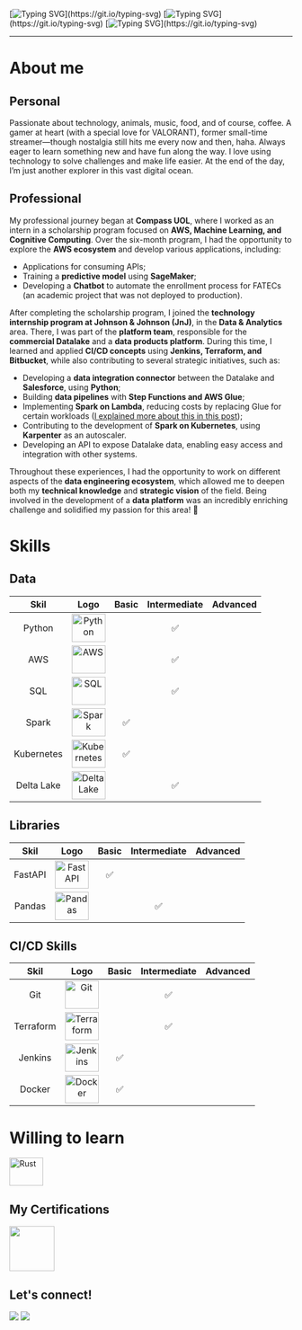 [![Typing SVG](https://readme-typing-svg.herokuapp.com/?color=0000FF&size=30&center=true&vCenter=true&duration=2500&width=1000&lines=Hi!+:%29;!)](https://git.io/typing-svg)
[![Typing SVG](https://readme-typing-svg.herokuapp.com/?color=0000FF&size=30&center=true&vCenter=true&duration=2500&width=1000&lines=My+name+is+Artur;)](https://git.io/typing-svg)
[![Typing SVG](https://readme-typing-svg.herokuapp.com/?color=0000FF&size=30&center=true&vCenter=true&duration=2500&width=1000&lines=Welcome!)](https://git.io/typing-svg)
 
***
# About me
## Personal
Passionate about technology, animals, music, food, and of course, coffee. A gamer at heart (with a special love for VALORANT), former small-time streamer—though nostalgia still hits me every now and then, haha. Always eager to learn something new and have fun along the way. I love using technology to solve challenges and make life easier. At the end of the day, I’m just another explorer in this vast digital ocean.

## Professional
My professional journey began at **Compass UOL**, where I worked as an intern in a scholarship program focused on **AWS, Machine Learning, and Cognitive Computing**. Over the six-month program, I had the opportunity to explore the **AWS ecosystem** and develop various applications, including:  
- Applications for consuming APIs;  
- Training a **predictive model** using **SageMaker**;  
- Developing a **Chatbot** to automate the enrollment process for FATECs (an academic project that was not deployed to production).  

After completing the scholarship program, I joined the **technology internship program at Johnson & Johnson (JnJ)**, in the **Data & Analytics** area. There, I was part of the **platform team**, responsible for the **commercial Datalake** and a **data products platform**. During this time, I learned and applied **CI/CD concepts** using **Jenkins, Terraform, and Bitbucket**, while also contributing to several strategic initiatives, such as:  
- Developing a **data integration connector** between the Datalake and **Salesforce**, using **Python**;  
- Building **data pipelines** with **Step Functions and AWS Glue**;  
- Implementing **Spark on Lambda**, reducing costs by replacing Glue for certain workloads ([I explained more about this in this post](https://www.linkedin.com/feed/update/urn:li:activity:7247672876407918593/));  
- Contributing to the development of **Spark on Kubernetes**, using **Karpenter** as an autoscaler. 
- Developing an API to expose Datalake data, enabling easy access and integration with other systems.

Throughout these experiences, I had the opportunity to work on different aspects of the **data engineering ecosystem**, which allowed me to deepen both my **technical knowledge** and **strategic vision** of the field. Being involved in the development of a **data platform** was an incredibly enriching challenge and solidified my passion for this area! 🚀  

# Skills
## Data
| Skil | Logo | Basic | Intermediate | Advanced |
|:----:|:----:|:-----:|:------------:|:--------:|
| Python | <img align="center" alt="Python" height="50" width="60" src="https://cdn.jsdelivr.net/gh/devicons/devicon/icons/python/python-original.svg"> |  | ✅ |
| AWS | <img align="center" alt="AWS" height="50" width="60" src="https://cdn.jsdelivr.net/gh/devicons/devicon/icons/amazonwebservices/amazonwebservices-original-wordmark.svg"> |  | ✅ |
| SQL | <img align="center" alt="SQL" height="50" width="60" src="https://cdn.jsdelivr.net/gh/devicons/devicon/icons/azuresqldatabase/azuresqldatabase-original.svg"> |  | ✅ |
| Spark | <img align="center" alt="Spark" height="50" width="60"  src="https://cdn.jsdelivr.net/gh/devicons/devicon/icons/apachespark/apachespark-original.svg"> | ✅ |  |
| Kubernetes | <img align="center" alt="Kubernetes" height="50" width="60" src="https://cdn.jsdelivr.net/gh/devicons/devicon/icons/kubernetes/kubernetes-original.svg"> | ✅ |  | 
| Delta Lake | <img align="center" alt="Delta Lake" height="50" width="60" src="https://spark.apache.org/images/delta-lake-logo.png"> |  | ✅ |



## Libraries
| Skil | Logo | Basic | Intermediate | Advanced |
|:----:|:----:|:-----:|:------------:|:--------:|
| FastAPI | <img align="center" alt="FastAPI" height="50" width="60" src="https://cdn.jsdelivr.net/gh/devicons/devicon/icons/fastapi/fastapi-original-wordmark.svg"> | ✅ |  | 
| Pandas | <img align="center" alt="Pandas" height="50" width="60" src="https://cdn.jsdelivr.net/gh/devicons/devicon/icons/pandas/pandas-original-wordmark.svg"> |  | ✅ |

## CI/CD Skills
| Skil | Logo | Basic | Intermediate | Advanced |
|:----:|:----:|:-----:|:------------:|:--------:|
| Git | <img align="center" alt="Git" height="50" width="60" src="https://cdn.jsdelivr.net/gh/devicons/devicon/icons/git/git-original.svg"> |  | ✅ | 
| Terraform | <img align="center" alt="Terraform" height="50" width="60" src="https://cdn.jsdelivr.net/gh/devicons/devicon/icons/terraform/terraform-original.svg"> |  | ✅ |
| Jenkins | <img align="center" alt="Jenkins" height="50" width="60" src="https://cdn.jsdelivr.net/gh/devicons/devicon/icons/jenkins/jenkins-original.svg"> | ✅ |  | 
| Docker | <img align="center" alt="Docker" height="50" width="60" src="https://cdn.jsdelivr.net/gh/devicons/devicon/icons/docker/docker-original.svg"> | ✅ |  | 


# Willing to learn
<div style="display: inline_block">
 <img alt="Rust" height="50" width="60" src="https://cdn.jsdelivr.net/gh/devicons/devicon/icons/rust/rust-original.svg">
</div>


## My Certifications
  <a href="https://www.credly.com/badges/5130eb1f-b81b-43da-85a1-8933f9d67e1a/public_url"><img height="80" src="https://images.credly.com/size/340x340/images/00634f82-b07f-4bbd-a6bb-53de397fc3a6/image.png"></a>

## Let's connect!
<div style="display: inline_block">
  <a href="https://www.linkedin.com/in/arturguimaraes" target="_blank"><img src="https://img.shields.io/badge/LinkedIn-0077B5?style=for-the-badge&logo=linkedin&logoColor=white" target="_blank"></a>
  <a href = "mailto:arturguimaraes.sk8@gmail.com"><img src="https://img.shields.io/badge/-Gmail-%23333?style=for-the-badge&logo=gmail&logoColor=white" target="_blank"></a>
</div>

